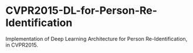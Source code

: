 # CVPR2015-DL-for-Person-Re-Identification
Implementation of Deep Learning Architecture for Person Re-Identification, in CVPR2015.
